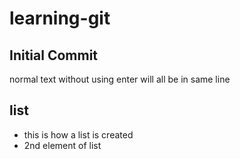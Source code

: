 # learning-git

## Initial Commit

normal text 
without using enter will all be in same line

## list
- this is how a list is created
- 2nd element of list
